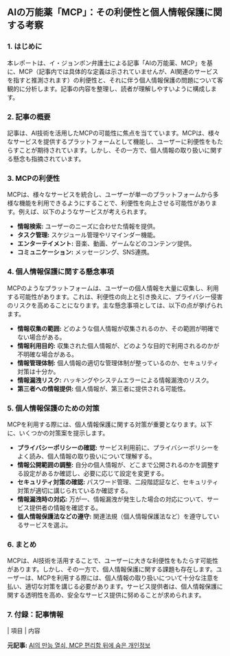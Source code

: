 ## AIの万能薬「MCP」：その利便性と個人情報保護に関する考察

### 1. はじめに

本レポートは、イ・ジョンボン弁護士による記事「AIの万能薬、MCP」を基に、MCP（記事内では具体的な定義は示されていませんが、AI関連のサービスを指すと推測されます）の利便性と、それに伴う個人情報保護の問題について客観的に分析します。記事の内容を整理し、読者が理解しやすいように構成します。

### 2. 記事の概要

記事は、AI技術を活用したMCPの可能性に焦点を当てています。MCPは、様々なサービスを提供するプラットフォームとして機能し、ユーザーに利便性をもたらすことが期待されています。しかし、その一方で、個人情報の取り扱いに関する懸念も指摘されています。

### 3. MCPの利便性

MCPは、様々なサービスを統合し、ユーザーが単一のプラットフォームから多様な機能を利用できるようにすることで、利便性を向上させる可能性があります。例えば、以下のようなサービスが考えられます。

* **情報検索:** ユーザーのニーズに合わせた情報を提供。
* **タスク管理:** スケジュール管理やリマインダー機能。
* **エンターテイメント:** 音楽、動画、ゲームなどのコンテンツ提供。
* **コミュニケーション:** メッセージング、SNS連携。

### 4. 個人情報保護に関する懸念事項

MCPのようなプラットフォームは、ユーザーの個人情報を大量に収集し、利用する可能性があります。これは、利便性の向上と引き換えに、プライバシー侵害のリスクを高めることになります。主な懸念事項としては、以下の点が挙げられます。

* **情報収集の範囲:** どのような個人情報が収集されるのか、その範囲が明確でない場合がある。
* **情報利用目的:** 収集された個人情報が、どのような目的で利用されるのかが不明確な場合がある。
* **情報管理体制:** 個人情報の適切な管理体制が整っているのか、セキュリティ対策は十分か。
* **情報漏洩リスク:** ハッキングやシステムエラーによる情報漏洩のリスク。
* **第三者への情報提供:** 個人情報が、第三者に提供される可能性。

### 5. 個人情報保護のための対策

MCPを利用する際には、個人情報保護に関する対策が重要となります。以下に、いくつかの対策案を提示します。

* **プライバシーポリシーの確認:** サービス利用前に、プライバシーポリシーをよく読み、個人情報の取り扱いについて理解する。
* **情報公開範囲の調整:** 自分の個人情報が、どこまで公開されるのかを調整する設定があるか確認し、必要に応じて設定を変更する。
* **セキュリティ対策の確認:** パスワード管理、二段階認証など、セキュリティ対策が適切に講じられているか確認する。
* **情報漏洩時の対応:** 万が一、情報漏洩が発生した場合の対応について、サービス提供者の情報を確認する。
* **個人情報保護法などの遵守:** 関連法規（個人情報保護法など）を遵守しているサービスを選ぶ。

### 6. まとめ

MCPは、AI技術を活用することで、ユーザーに大きな利便性をもたらす可能性があります。しかし、その一方で、個人情報保護に関する課題も存在します。ユーザーは、MCPを利用する際には、個人情報の取り扱いについて十分な注意を払い、適切な対策を講じる必要があります。サービス提供者は、個人情報保護に関する透明性を高め、安全なサービス提供に努めることが求められます。

### 7. 付録：記事情報

| 項目 | 内容 

**元記事:** [AI의 만능 열쇠, MCP 편리함 뒤에 숨은 개인정보](https://brunch.co.kr/@@cfPY/58)